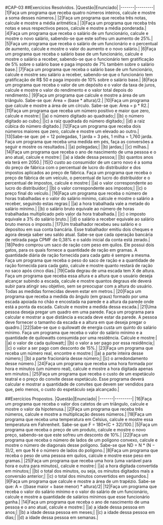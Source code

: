 #CAP-03
##Exercícios Resolvidos.
|Questão|Enunciado|
|-------|---------|
|1|Faça um programa que receba quatro números inteiros, calcule e mostre a soma desses números.|
|2|Faça um programa que receba três notas, calcule e mostre a média aritmética.|
|3|Faça um programa que receba três notas e seus respectivos pesos, calcule e mostre a média ponderada.|
|4|Faça um programa que receba o salário de um funcionário, calcule e mostre o novo salário, sabendo-se que este sofreu um aumento de 25%.|
|5|Faça um programa que receba o salário de um funcionário e o percentual de aumento, calcule e mostre o valor do aumento e o novo salário.|
|6|Faça um programa que receba o salário base de um funcionário, calcule e mostre o salário a receber, sabendo-se que o funcionário tem gratificação de 5% sobre o salário base e paga imposto de 7% também sobre o salário base.|
|7|Faça um programa que receba o salário base de um funcionário, calcule e mostre seu salário a receber, sabendo-se que o funcionário tem gratificação de R$ 50 e paga imposto de 10% sobre o salário base.|
|8|Faça um programa que receba o valor de um depósito e o valor da taxa de juros, calcule e mostre o valor do rendimento e o valor total depois do rendimento.|
|9|Faça um programa que calcule e mostre a área de um triângulo. Sabe-se que: Área = (base * altura)/2.|
|10|Faça um programa que calcule e mostre a área de um círculo. Sabe-se que: Área = p * R2.|
|11|Faça um programa que receba um número positivo e maior que zero, calcule e mostre:|
||a) o número digitado ao quadrado;|
||b) o número digitado ao cubo;|
||c) a raiz quadrada do número digitado;|
||d) a raiz cúbica do número digitado.|
|12|Faça um programa que receba dois números maiores que zero, calcule e mostre um elevado ao outro.|
|13|Sabe-se que: pé = 12 polegadas, 1 jarda = 3 pés, 1 milha = 1,760 jarda. Faça um programa que receba uma medida em pés, faça as conversões a seguir e mostre os resultados.|
||a) polegadas;|
||b) jardas;|
||c) milhas.|
|14|Faça um programa que receba o ano de nascimento de uma pessoa e o ano atual, calcule e mostre:|
||a) a idade dessa pessoa;|
||b) quantos anos ela terá em 2050.|
|15|O custo ao consumidor de um carro novo é a soma do preço de fábrica com o percentual de lucro do distribuidor e dos impostos aplicados ao preço de fábrica. Faça um programa que receba o preço de fábrica de um veículo, o percentual de lucro do distribuidor e o percentual de impostos, calcule e mostre:|
||a) o valor correspondente ao lucro do distribuidor;|
||b) o valor correspondente aos impostos;|
||c) o preço final do veículo.|
|16|Faça um programa que receba o número de horas trabalhadas e o valor do salário mínimo, calcule e mostre o salário a receber, seguindo estas regras:|
||a) a hora trabalhada vale a metade do salário mínimo.|
||b) o salário bruto equivale ao número de horas trabalhadas multiplicado pelo valor da hora trabalhada.|
||c) o imposto equivale a 3% do salário bruto.|
||d) o salário a receber equivale ao salário bruto menos o imposto.|
|17|Um trabalhador recebeu seu salário e o depositou em sua conta bancária. Esse trabalhador emitiu dois cheques e agora deseja saber seu saldo atual. Sabe-se que cada operação bancária de retirada paga CPMF de 0,38% e o saldo inicial da conta está zerado.|
|18|Pedro comprou um saco de ração com peso em quilos. Ele possui dois gatos, para os quais fornece a quantidade de ração em gramas. A quantidade diária de ração fornecida para cada gato é sempre a mesma. Faça um programa que receba o peso do saco de ração e a quantidade de ração fornecida para cada gato, calcule e mostre quanto restará de ração no saco após cinco dias.|
|19|Cada degrau de uma escada tem X de altura. Faça um programa que receba essa altura e a altura que o usuário deseja alcançar subindo a escada, calcule e mostre quantos degraus ele deverá subir para atingir seu objetivo, sem se preocupar com a altura do usuário. Todas as medidas fornecidas devem estar em metros.|
|20|Faça um programa que receba a medida do ângulo (em graus) formado por uma escada apoiada no chão e encostada na parede e a altura da parede onde está a ponta da escada. Calcule e mostre a medida dessa escada.|
|21|Uma pessoa deseja pregar um quadro em uma parede. Faça um programa para calcular e mostrar a que distância a escada deve estar da parede. A pessoa deve fornecer o tamanho da escada e a altura em que deseja pregar o quadro.|
|22|Sabe-se que o quilowatt de energia custa um quinto do salário mínimo. Faça um programa que receba o valor do salário mínimo e a quantidade de quilowatts consumida por uma residência. Calcule e mostre:|
||a) o valor de cada quilowatt;|
||b) o valor a ser pago por essa residência;|
||c) o valor a ser pago com desconto de 15%.|
|23|Faça um programa que receba um número real, encontre e mostre:|
||a) a parte inteira desse número;|
||b) a parte fracionária desse número;|
||c) o arredondamento desse número.|
|24|Faça um programa que receba uma hora formada por hora e minutos (um número real), calcule e mostre a hora digitada apenas em minutos.|
|25|Faça um programa que receba o custo de um espetáculo teatral e o preço do convite desse espetáculo. Esse programa deverá calcular e mostrar a quantidade de convites que devem ser vendidos para que, pelo menos, o custo do espetáculo seja alcançado.|

##Exercícios Propostos.
|Questão|Enunciado|
|-------|---------|
|16|Faça um programa que receba o valor dos catetos de um triângulo, calcule e mostre o valor da hipotenusa.|
|2|Faça um programa que receba três números, calcule e mostre a multiplicação desses números.|
|18|Faça um programa que receba uma temperatura em Celsius, calcule e mostre essa temperatura em Fahrenheit. Sabe-se que F = 180*(C + 32)/100.|
|5|Faça um programa que receba o preço de um produto, calcule e mostre o novo preço, sabendo-se que este sofreu um desconto de 10%.|
|22|Faça um programa que receba o número de lados de um polígono convexo, calcule e mostre o número de diagonais desse polígono. Sabe-se que ND = N * (N − 3)/2, em que N é o número de lados do polígono.|
|8|Faça um programa que receba o peso de uma pessoa em quilos, calcule e mostre esse peso em gramas.|
|25|Faça um programa que receba uma hora (uma variável para hora e outra para minutos), calcule e mostre:|
||a) a hora digitada convertida em minutos;|
||b) o total dos minutos, ou seja, os minutos digitados mais a conversão anterior;|
||c) o total dos minutos convertidos em segundos.|
|9|Faça um programa que calcule e mostre a área de um trapézio. Sabe-se que: A = ((base maior + base menor) * altura)/2|
|12|Faça um programa que receba o valor do salário mínimo e o valor do salário de um funcionário, calcule e mostre a quantidade de salários mínimos que esse funcionário ganha.|
|14|Faça um programa que receba o ano de nascimento de uma pessoa e o ano atual, calcule e mostre:|
||a) a idade dessa pessoa em anos;|
||b) a idade dessa pessoa em meses;|
||c) a idade dessa pessoa em dias;|
||d) a idade dessa pessoa em semanas.|
